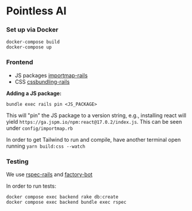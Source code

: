# Pointless AI


### Set up via Docker

```
docker-compose build
docker-compose up
```

### Frontend
- JS packages [importmap-rails](https://github.com/rails/importmap-rails)
- CSS [cssbundling-rails](https://github.com/rails/cssbundling-rails)

**Adding a JS package:**
```
bundle exec rails pin <JS_PACKAGE>
```

This will "pin" the JS package to a version string, e.g., installing react will yield `https://ga.jspm.io/npm:react@17.0.2/index.js`. This can be seen under `config/importmap.rb`

In order to get Tailwind to run and compile, have another terminal open running `yarn build:css --watch`

### Testing

We use [rspec-rails](https://github.com/rspec/rspec-rails) and [factory-bot](https://github.com/thoughtbot/factory_bot)

In order to run tests:
```
docker compose exec backend rake db:create
docker compose exec backend bundle exec rspec
```
